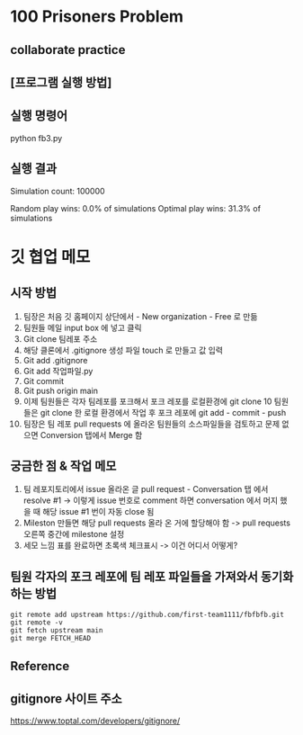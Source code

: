 # 100 Prisoners Problem
## collaborate practice

## [프로그램 실행 방법]

## 실행 명령어
python fb3.py

## 실행 결과
Simulation count: 100000

Random play wins:  0.0% of simulations
Optimal play wins: 31.3% of simulations


# 깃 협업 메모

## 시작 방법 
1. 팀장은 처음 깃 홈페이지 상단에서 - New organization - Free 로 만듦
2. 팀원들 메일 input box 에 넣고 클릭
3. Git clone 팀레포 주소
4. 해당 클론에서 .gitignore 생성 파일 touch 로 만들고 값 입력
5. Git add .gitignore 
6. Git add 작업파일.py
7. Git commit 
8. Git push origin main
9. 이제 팀원들은 각자 팀레포를 포크해서 포크 레포를 로컬환경에 git clone 
10 팀원들은 git clone 한 로컬 환경에서 작업 후 포크 레포에 git add - commit - push 
11. 팀장은 팀 레포 pull requests 에 올라온  팀원들의 소스파일들을 검토하고 문제 없으면 Conversion 탭에서 Merge 함

## 궁금한 점 & 작업 메모
1. 팀 레포지토리에서 issue 올라온 글  pull request - Conversation 탭 에서 resolve #1 -> 이렇게 issue 번호로  comment 하면 conversation 에서 머지 했을 때 해당 issue #1 번이 자동 close	 됨
2. Mileston 만들면 해당 pull requests 올라 온 거에 할당해야 함 
	-> 	 pull requests 오른쪽 중간에 milestone 설정
3. 세모 느낌 표를 완료하면 초록색 체크표시 -> 이건 어디서 어떻게? 

## 팀원 각자의 포크 레포에 팀 레포 파일들을 가져와서 동기화하는 방법
	git remote add upstream https://github.com/first-team1111/fbfbfb.git
	git remote -v
	git fetch upstream main
	git merge FETCH_HEAD

## Reference
## gitignore 사이트 주소
https://www.toptal.com/developers/gitignore/
